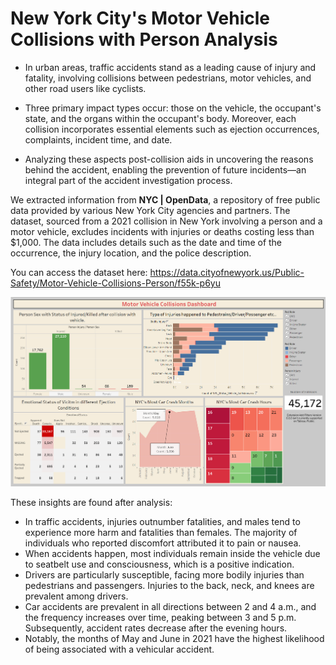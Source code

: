 <p align="center">
  <h1>New York City's Motor Vehicle Collisions with Person Analysis</h1>
</p>

- In urban areas, traffic accidents stand as a leading cause of injury and fatality, involving collisions between pedestrians, motor vehicles, and other road users like cyclists. 

- Three primary impact types occur: those on the vehicle, the occupant's state, and the organs within the occupant's body. Moreover, each collision incorporates essential elements such as ejection occurrences, complaints, incident time, and date. 

- Analyzing these aspects post-collision aids in uncovering the reasons behind the accident, enabling the prevention of future incidents—an integral part of the accident investigation process.

We extracted information from **NYC | OpenData**, a repository of free public data provided by various New York City agencies and partners. The dataset, sourced from a 2021 collision in New York involving a person and a motor vehicle, excludes incidents with injuries or deaths costing less than $1,000. The data includes details such as the date and time of the occurrence, the injury location, and the police description. 

You can access the dataset here: https://data.cityofnewyork.us/Public-Safety/Motor-Vehicle-Collisions-Person/f55k-p6yu

<p align="center">
  <img src="assest/NYC_vehcile_collisions.png" />
</p>

These insights are found after analysis:
- In traffic accidents, injuries outnumber fatalities, and males tend to experience more harm and fatalities than females. The majority of individuals who reported discomfort attributed it to pain or nausea.
- When accidents happen, most individuals remain inside the vehicle due to seatbelt use and consciousness, which is a positive indication. 
- Drivers are particularly susceptible, facing more bodily injuries than pedestrians and passengers. Injuries to the back, neck, and knees are prevalent among drivers.
- Car accidents are prevalent in all directions between 2 and 4 a.m., and the frequency increases over time, peaking between 3 and 5 p.m. Subsequently, accident rates decrease after the evening hours. 
- Notably, the months of May and June in 2021 have the highest likelihood of being associated with a vehicular accident.
